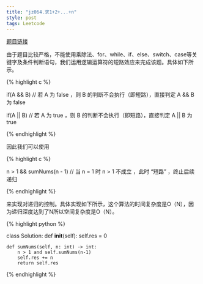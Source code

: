 ```yaml
---
title: "jz064.求1+2+...+n"
style: post
tags: Leetcode
---
```


[题目链接](https://leetcode-cn.com/problems/qiu-12n-lcof/)

由于题目比较严格，不能使用乘除法、for、while、if、else、switch、case等关键字及条件判断语句，我们运用逻辑运算符的短路效应来完成该题。具体如下所示。

{% highlight c %}

if(A && B)  // 若 A 为 false ，则 B 的判断不会执行（即短路），直接判定 A && B 为 false

if(A || B) // 若 A 为 true ，则 B 的判断不会执行（即短路），直接判定 A || B 为 true

{% endhighlight %}

因此我们可以使用

{% highlight c %}

n > 1 && sumNums(n - 1) // 当 n = 1 时 n > 1 不成立 ，此时 “短路” ，终止后续递归

{% endhighlight %}

来实现对递归的控制。具体实现如下所示，这个算法的时间复杂度是O（N），因为递归深度达到了N所以空间复杂度是O（N）。

{% highlight python  %}

class Solution:
    def __init__(self):
        self.res = 0

    def sumNums(self, n: int) -> int:
        n > 1 and self.sumNums(n-1)
        self.res += n
        return self.res

{% endhighlight %}

